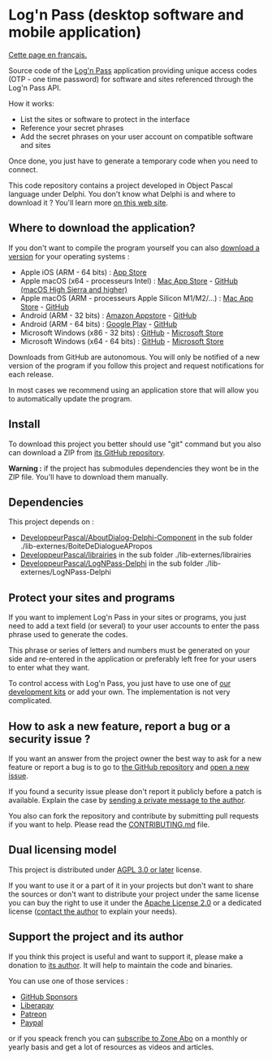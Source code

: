 # Log'n Pass (desktop software and mobile application)

[Cette page en français.](LISEZMOI.md)

Source code of the [Log'n Pass](https://lognpass.fr) application  providing unique access codes (OTP - one time password) for software and sites referenced through the Log'n Pass API.

How it works:
* List the sites or software to protect in the interface
* Reference your secret phrases
* Add the secret phrases on your user account on compatible software and sites

Once done, you just have to generate a temporary code when you need to connect.

This code repository contains a project developed in Object Pascal language under Delphi. You don't know what Delphi is and where to download it ? You'll learn more [on this web site](https://delphi-resources.developpeur-pascal.fr/).

## Where to download the application?

If you don't want to compile the program yourself you can also [download a version](https://lognpass.fr/c/_5-telecharger.html) for your operating systems :

* Apple iOS (ARM - 64 bits) : [App Store](https://apps.apple.com/us/app/logn-pass/id1046096987)
* Apple macOS (x64 - processeurs Intel) : [Mac App Store](https://apps.apple.com/us/app/logn-pass/id1046096987) - [GitHub (macOS High Sierra and higher)](https://github.com/DeveloppeurPascal/LogNPass-app/releases)
* Apple macOS (ARM - processeurs Apple Silicon M1/M2/...) : [Mac App Store](https://apps.apple.com/us/app/logn-pass/id1046096987) - [GitHub](https://github.com/DeveloppeurPascal/LogNPass-app/releases)
* Android (ARM - 32 bits) : [Amazon Appstore](https://www.amazon.fr/OLF-SOFTWARE-Logn-Pass/dp/B01B3HU94U/ref=sr_1_1) - [GitHub](https://github.com/DeveloppeurPascal/LogNPass-app/releases)
* Android (ARM - 64 bits) : [Google Play](https://play.google.com/store/apps/details?id=olfsoftware.lognpass.android) - [GitHub](https://github.com/DeveloppeurPascal/LogNPass-app/releases)
* Microsoft Windows (x86 - 32 bits) : [GitHub](https://github.com/DeveloppeurPascal/LogNPass-app/releases) - [Microsoft Store](https://www.microsoft.com/store/apps/9N6VK8JKSRNX)
* Microsoft Windows (x64 - 64 bits) : [GitHub](https://github.com/DeveloppeurPascal/LogNPass-app/releases) - [Microsoft Store](https://www.microsoft.com/store/apps/9N6VK8JKSRNX)

Downloads from GitHub are autonomous. You will only be notified of a new version of the program if you follow this project and request notifications for each release.

In most cases we recommend using an application store that will allow you to automatically update the program.

## Install

To download this project you better should use "git" command but you also can download a ZIP from [its GitHub repository](https://github.com/DeveloppeurPascal/LogNPass-app).

**Warning :** if the project has submodules dependencies they wont be in the ZIP file. You'll have to download them manually.

## Dependencies

This project depends on :

* [DeveloppeurPascal/AboutDialog-Delphi-Component](https://github.com/DeveloppeurPascal/AboutDialog-Delphi-Component) in the sub folder ./lib-externes/BoiteDeDialogueAPropos
* [DeveloppeurPascal/librairies](https://github.com/DeveloppeurPascal/librairies) in the sub folder ./lib-externes/librairies
* [DeveloppeurPascal/LogNPass-Delphi](https://github.com/DeveloppeurPascal/LogNPass-Delphi) in the sub folder ./lib-externes/LogNPass-Delphi

## Protect your sites and programs

If you want to implement Log'n Pass in your sites or programs, you just need to add a text field (or several) to your user accounts to enter the pass phrase used to generate the codes.

This phrase or series of letters and numbers must be generated on your side and re-entered in the application or preferably left free for your users to enter what they want.

To control access with Log'n Pass, you just have to use one of [our development kits](https://lognpass.fr/c/_3-integrer.html) or add your own. The implementation is not very complicated.

## How to ask a new feature, report a bug or a security issue ?

If you want an answer from the project owner the best way to ask for a new feature or report a bug is to go to [the GitHub repository](https://github.com/DeveloppeurPascal/LogNPass-app) and [open a new issue](https://github.com/DeveloppeurPascal/LogNPass-app/issues).

If you found a security issue please don't report it publicly before a patch is available. Explain the case by [sending a private message to the author](https://developpeur-pascal.fr/nous-contacter.php).

You also can fork the repository and contribute by submitting pull requests if you want to help. Please read the [CONTRIBUTING.md](CONTRIBUTING.md) file.

## Dual licensing model

This project is distributed under [AGPL 3.0 or later](https://choosealicense.com/licenses/agpl-3.0/) license.

If you want to use it or a part of it in your projects but don't want to share the sources or don't want to distribute your project under the same license you can buy the right to use it under the [Apache License 2.0](https://choosealicense.com/licenses/apache-2.0/) or a dedicated license ([contact the author](https://developpeur-pascal.fr/nous-contacter.php) to explain your needs).

## Support the project and its author

If you think this project is useful and want to support it, please make a donation to [its author](https://github.com/DeveloppeurPascal). It will help to maintain the code and binaries.

You can use one of those services :

* [GitHub Sponsors](https://github.com/sponsors/DeveloppeurPascal)
* [Liberapay](https://liberapay.com/PatrickPremartin)
* [Patreon](https://www.patreon.com/patrickpremartin)
* [Paypal](https://www.paypal.com/paypalme/patrickpremartin)

or if you speack french you can [subscribe to Zone Abo](https://zone-abo.fr/nos-abonnements.php) on a monthly or yearly basis and get a lot of resources as videos and articles.

